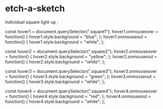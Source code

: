# etch-a-sketch






Individual square light up : 

const hover1 = document.querySelector(".square1");
hover1.onmouseover = function() {
    hover1.style.background = "blue";
};
hover1.onmouseout = function() {
    hover1.style.background = "white";
};

const hover2 = document.querySelector(".square2");
hover2.onmouseover = function() {
    hover2.style.background = "yellow";
};
hover2.onmouseout = function() {
    hover2.style.background = "white";
};

const hover3 = document.querySelector(".square3");
hover3.onmouseover = function() {
    hover3.style.background = "green";
};
hover3.onmouseout = function() {
    hover3.style.background = "white";
};

const hover4 = document.querySelector(".square4");
hover4.onmouseover = function() {
    hover4.style.background = "red";
};
hover4.onmouseout = function() {
    hover4.style.background = "white";
};